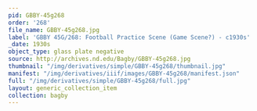 ```yaml
---
pid: GBBY-45g268
order: '268'
file_name: GBBY-45g268.jpg
label: 'GBBY 45G/268: Football Practice Scene (Game Scene?) - c1930s'
_date: 1930s
object_type: glass plate negative
source: http://archives.nd.edu/Bagby/GBBY-45g268.jpg
thumbnail: "/img/derivatives/simple/GBBY-45g268/thumbnail.jpg"
manifest: "/img/derivatives/iiif/images/GBBY-45g268/manifest.json"
full: "/img/derivatives/simple/GBBY-45g268/full.jpg"
layout: generic_collection_item
collection: bagby
---
```

